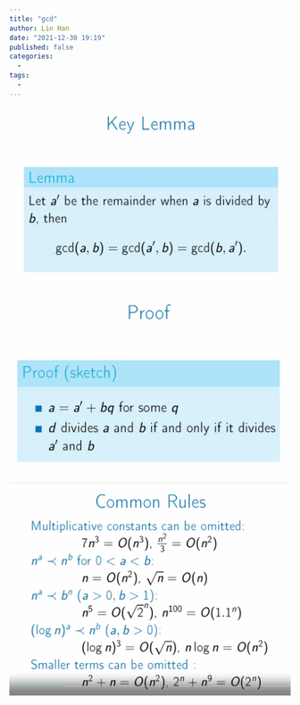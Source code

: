 ```yaml
---
title: "gcd"
author: Lin Han
date: "2021-12-30 19:19"
published: false
categories:
  -
tags:
  -
---
```


![key lemma](/assets/img/post/Algorithm/key-lemma.png)

![key lemma proof](/assets/img/post/Algorithm/key-lemma-proof.png)

![big o compare](/assets/img/post/Algorithm/big-o-compare.png)
